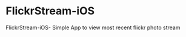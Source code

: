 FlickrStream-iOS
================

FlickrStream-iOS- Simple App to view most recent flickr photo stream
